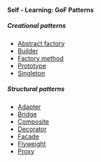 <h4>Self - Learning: GoF Patterns</h4>
<h5>Creational patterns</h5>
<ul>
  <li><a href="https://github.com/jwC-electr/SelfLearning/blob/Patterns/CreationalPatterns/abstract_factory.h">Abstract factory<a></li>
  <li><a href="https://github.com/jwC-electr/SelfLearning/blob/Patterns/CreationalPatterns/builder.h">Builder<a></li>
  <li><a href="https://github.com/jwC-electr/SelfLearning/blob/Patterns/CreationalPatterns/factory_method.h">Factory method<a></li>
  <li><a href="https://github.com/jwC-electr/SelfLearning/blob/Patterns/CreationalPatterns/prototype.h">Prototype<a></li>
  <li><a href="https://github.com/jwC-electr/SelfLearning/blob/Patterns/CreationalPatterns/singleton.h">Singleton<a></li>
</ul>
<h5>Structural patterns</h5>
<ul>
  <li><a href="https://github.com/jwC-electr/SelfLearning/blob/Patterns/StructuralPatterns/adapter.h">Adapter<a></li>
  <li><a href="https://github.com/jwC-electr/SelfLearning/blob/Patterns/StructuralPatterns/bridge.h">Bridge<a></li>
  <li><a href="https://github.com/jwC-electr/SelfLearning/blob/Patterns/StructuralPatterns/composite.h">Composite<a></li>
  <li><a href="https://github.com/jwC-electr/SelfLearning/blob/Patterns/StructuralPatterns/decorator.h">Decorator<a></li>
  <li><a href="https://github.com/jwC-electr/SelfLearning/blob/Patterns/StructuralPatterns/facade.h">Facade<a></li>
  <li><a href="https://github.com/jwC-electr/SelfLearning/blob/Patterns/StructuralPatterns/flyweight.h">Flyweight<a></li>
  <li><a href="https://github.com/jwC-electr/SelfLearning/blob/Patterns/StructuralPatterns/proxy.h">Proxy<a></li>
</ul>
